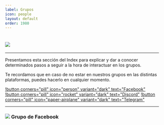 ```yaml
---
label: Grupos
icon: people
layout: default
order: 1980
---
```


# ![](https://i.postimg.cc/vZ34YcD2/banner-items-lcdh-2.png)

---


Presentamos esta sección del Index para explicar y dar a conocer determinados pasos a seguir a la hora de interactuar en los grupos.

Te recordamos que en caso de no estar en nuestros grupos en las distintas plataformas, puedes hacerlo en cualquier momento.


[!button corners="pill" icon="person" variant="dark" text="Facebook"](https://www.facebook.com/groups/losconsejosdehomero/?ref=share) [!button corners="pill" icon="rocket" variant="dark" text="Discord"](https://discord.gg/RaJEJPQYPb) [!button corners="pill" icon="paper-airplane" variant="dark" text="Telegram"](https://t.me/LosConsejosDeHomeroGroup)


---

### ![](https://i.postimg.cc/fyHqs50r/Proyecto-nuevo-2.png) Grupo de Facebook




